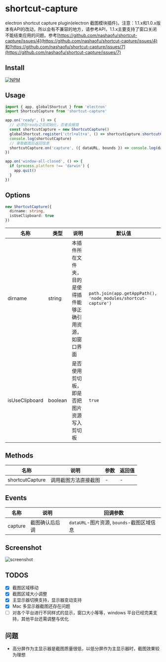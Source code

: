 # shortcut-capture

electron shortcut capture plugin(electron 截图模块插件)。注意：1.1.x和1.0.x版本有API的改动，所以会有不兼容的地方，请参考API，1.1.x主要支持了窗口关闭不能结束应用的问题。参考[https://github.com/nashaofu/shortcut-capture/issues/4](https://github.com/nashaofu/shortcut-capture/issues/4)和[https://github.com/nashaofu/shortcut-capture/issues/7](https://github.com/nashaofu/shortcut-capture/issues/7)

## Install

[![NPM](https://nodei.co/npm/shortcut-capture.png?downloads=true&downloadRank=true&stars=true)](https://nodei.co/npm/shortcut-capture/)

## Usage

```js
import { app, globalShortcut } from 'electron'
import ShortcutCapture from 'shortcut-capture'

app.on('ready', () => {
  // 必须在ready之后初始化，否者会报错
  const shortcutCapture = new ShortcutCapture()
  globalShortcut.register('ctrl+alt+a', () => shortcutCapture.shortcutCapture())
  console.log(shortcutCapture)
  // 拿取截图后返回信息
  shortcutCapture.on('capture', ({ dataURL, bounds }) => console.log(dataURL, bounds))
})

app.on('window-all-closed', () => {
  if (process.platform !== 'darwin') {
    app.quit()
  }
})
```

## Options

```typescript
new ShortcutCapture({
  dirname: string,
  isUseClipboard: true
})
```

| 名称 | 类型 | 说明 | 默认值 |
| --- | --- | --- | --- |
| dirname | string  | 本插件所在文件夹，目的是使得插件能够正确引用资源，如窗口界面 | `path.join(app.getAppPath(), 'node_modules/shortcut-capture')` |
| isUseClipboard | boolean | 是否使用剪切板，即是否把图片资源写入剪切板  | `true` |

## Methods

| 名称 | 说明 | 参数 | 返回值 |
| --- | --- | --- | --- |
| shortcutCapture | 调用截图方法直接截图 | - | - |

## Events

| 名称 | 说明 | 回调参数 |
| --- | --- | --- |
| capture | 截图确认后后调 | `dataURL`-图片资源, `bounds`-截图区域信息 |

## Screenshot

![screenshot](./screenshot.png)

## TODOS

- [x] 截图区域移动
- [x] 截图区域大小调整
- [x] 主显示器切换支持，显示器变动支持
- [x] Mac 多显示器截图还存在问题
- [ ] 对各个平台进行不同样式的显示，窗口大小等等，windows 平台已经完美支持，其他平台还需调整与优化

## 问题

- 高分屏作为主显示器是截图质量很低，以低分屏作为主显示器时，截图效果较为理想

